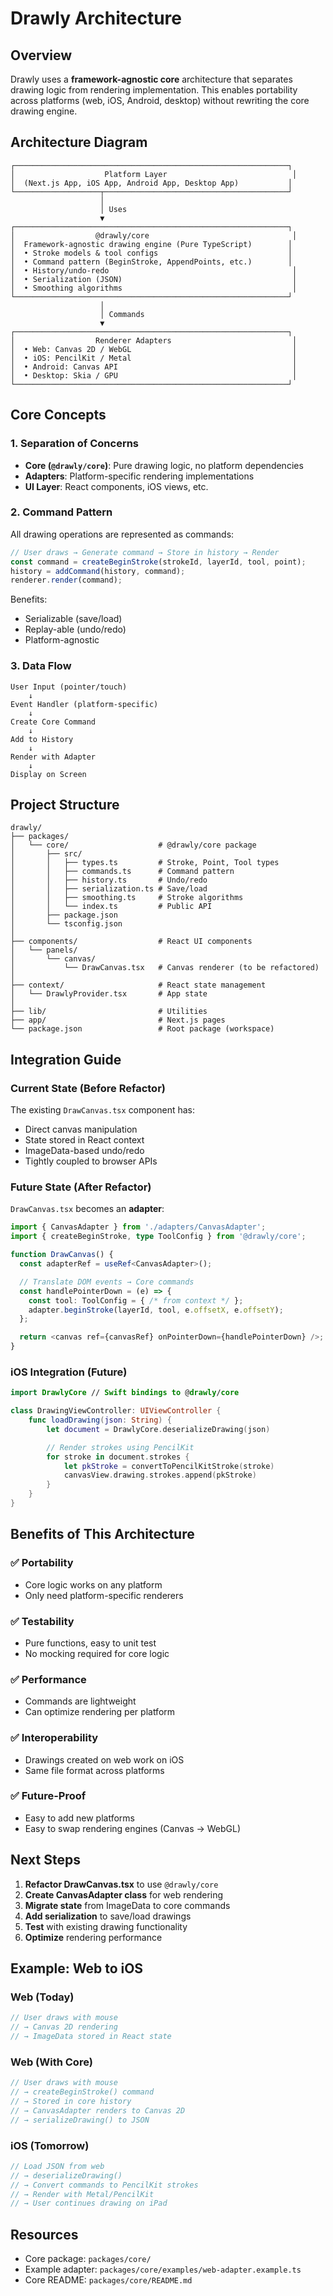 # Drawly Architecture

## Overview

Drawly uses a **framework-agnostic core** architecture that separates drawing logic from rendering implementation. This enables portability across platforms (web, iOS, Android, desktop) without rewriting the core drawing engine.

## Architecture Diagram

```
┌─────────────────────────────────────────────────────────────┐
│                    Platform Layer                            │
│  (Next.js App, iOS App, Android App, Desktop App)           │
└───────────────────┬─────────────────────────────────────────┘
                    │
                    │ Uses
                    ▼
┌─────────────────────────────────────────────────────────────┐
│                  @drawly/core                                │
│  Framework-agnostic drawing engine (Pure TypeScript)        │
│  • Stroke models & tool configs                             │
│  • Command pattern (BeginStroke, AppendPoints, etc.)        │
│  • History/undo-redo                                         │
│  • Serialization (JSON)                                      │
│  • Smoothing algorithms                                      │
└─────────────────────────────────────────────────────────────┘
                    │
                    │ Commands
                    ▼
┌─────────────────────────────────────────────────────────────┐
│                  Renderer Adapters                           │
│  • Web: Canvas 2D / WebGL                                    │
│  • iOS: PencilKit / Metal                                    │
│  • Android: Canvas API                                       │
│  • Desktop: Skia / GPU                                       │
└─────────────────────────────────────────────────────────────┘
```

## Core Concepts

### 1. **Separation of Concerns**

- **Core (`@drawly/core`)**: Pure drawing logic, no platform dependencies
- **Adapters**: Platform-specific rendering implementations
- **UI Layer**: React components, iOS views, etc.

### 2. **Command Pattern**

All drawing operations are represented as commands:

```typescript
// User draws → Generate command → Store in history → Render
const command = createBeginStroke(strokeId, layerId, tool, point);
history = addCommand(history, command);
renderer.render(command);
```

Benefits:
- Serializable (save/load)
- Replay-able (undo/redo)
- Platform-agnostic

### 3. **Data Flow**

```
User Input (pointer/touch)
    ↓
Event Handler (platform-specific)
    ↓
Create Core Command
    ↓
Add to History
    ↓
Render with Adapter
    ↓
Display on Screen
```

## Project Structure

```
drawly/
├── packages/
│   └── core/                    # @drawly/core package
│       ├── src/
│       │   ├── types.ts         # Stroke, Point, Tool types
│       │   ├── commands.ts      # Command pattern
│       │   ├── history.ts       # Undo/redo
│       │   ├── serialization.ts # Save/load
│       │   ├── smoothing.ts     # Stroke algorithms
│       │   └── index.ts         # Public API
│       ├── package.json
│       └── tsconfig.json
│
├── components/                  # React UI components
│   └── panels/
│       └── canvas/
│           └── DrawCanvas.tsx   # Canvas renderer (to be refactored)
│
├── context/                     # React state management
│   └── DrawlyProvider.tsx       # App state
│
├── lib/                         # Utilities
├── app/                         # Next.js pages
└── package.json                 # Root package (workspace)
```

## Integration Guide

### Current State (Before Refactor)

The existing `DrawCanvas.tsx` component has:
- Direct canvas manipulation
- State stored in React context
- ImageData-based undo/redo
- Tightly coupled to browser APIs

### Future State (After Refactor)

`DrawCanvas.tsx` becomes an **adapter**:

```typescript
import { CanvasAdapter } from './adapters/CanvasAdapter';
import { createBeginStroke, type ToolConfig } from '@drawly/core';

function DrawCanvas() {
  const adapterRef = useRef<CanvasAdapter>();

  // Translate DOM events → Core commands
  const handlePointerDown = (e) => {
    const tool: ToolConfig = { /* from context */ };
    adapter.beginStroke(layerId, tool, e.offsetX, e.offsetY);
  };

  return <canvas ref={canvasRef} onPointerDown={handlePointerDown} />;
}
```

### iOS Integration (Future)

```swift
import DrawlyCore // Swift bindings to @drawly/core

class DrawingViewController: UIViewController {
    func loadDrawing(json: String) {
        let document = DrawlyCore.deserializeDrawing(json)

        // Render strokes using PencilKit
        for stroke in document.strokes {
            let pkStroke = convertToPencilKitStroke(stroke)
            canvasView.drawing.strokes.append(pkStroke)
        }
    }
}
```

## Benefits of This Architecture

### ✅ **Portability**
- Core logic works on any platform
- Only need platform-specific renderers

### ✅ **Testability**
- Pure functions, easy to unit test
- No mocking required for core logic

### ✅ **Performance**
- Commands are lightweight
- Can optimize rendering per platform

### ✅ **Interoperability**
- Drawings created on web work on iOS
- Same file format across platforms

### ✅ **Future-Proof**
- Easy to add new platforms
- Easy to swap rendering engines (Canvas → WebGL)

## Next Steps

1. **Refactor DrawCanvas.tsx** to use `@drawly/core`
2. **Create CanvasAdapter class** for web rendering
3. **Migrate state** from ImageData to core commands
4. **Add serialization** to save/load drawings
5. **Test** with existing drawing functionality
6. **Optimize** rendering performance

## Example: Web to iOS

### Web (Today)
```typescript
// User draws with mouse
// → Canvas 2D rendering
// → ImageData stored in React state
```

### Web (With Core)
```typescript
// User draws with mouse
// → createBeginStroke() command
// → Stored in core history
// → CanvasAdapter renders to Canvas 2D
// → serializeDrawing() to JSON
```

### iOS (Tomorrow)
```swift
// Load JSON from web
// → deserializeDrawing()
// → Convert commands to PencilKit strokes
// → Render with Metal/PencilKit
// → User continues drawing on iPad
```

## Resources

- Core package: `packages/core/`
- Example adapter: `packages/core/examples/web-adapter.example.ts`
- Core README: `packages/core/README.md`
